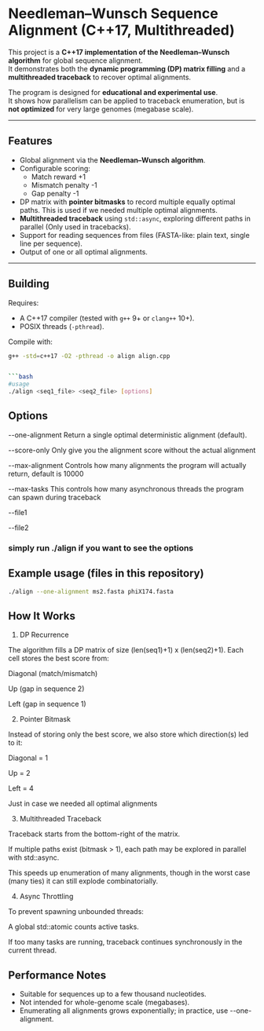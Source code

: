 # Needleman–Wunsch Sequence Alignment (C++17, Multithreaded)

This project is a **C++17 implementation of the Needleman–Wunsch algorithm** for global sequence alignment.  
It demonstrates both the **dynamic programming (DP) matrix filling** and a **multithreaded traceback** to recover optimal alignments.

The program is designed for **educational and experimental use**.  
It shows how parallelism can be applied to traceback enumeration, but is **not optimized** for very large genomes (megabase scale).

---

## Features

- Global alignment via the **Needleman–Wunsch algorithm**.
- Configurable scoring:
  - Match reward +1
  - Mismatch penalty -1
  - Gap penalty -1
- DP matrix with **pointer bitmasks** to record multiple equally optimal paths. This is used if we needed multiple optimal alignments.
- **Multithreaded traceback** using `std::async`, exploring different paths in parallel (Only used in tracebacks).
- Support for reading sequences from files (FASTA-like: plain text, single line per sequence).
- Output of one or all optimal alignments.

---

## Building

Requires:
- A C++17 compiler (tested with `g++` 9+ or `clang++` 10+).
- POSIX threads (`-pthread`).

Compile with:

```bash
g++ -std=c++17 -O2 -pthread -o align align.cpp


```bash
#usage
./align <seq1_file> <seq2_file> [options]
```

## Options

--one-alignment
Return a single optimal deterministic alignment (default).

--score-only
Only give you the alignment score without the actual alignment

--max-alignment <int>
Controls how many alignments the program will actually return, default is 10000

--max-tasks
This controls how many asynchronous threads the program can spawn during traceback

--file1

--file2

### simply run ./align if you want to see the options

## Example usage (files in this repository)
```bash
./align --one-alignment ms2.fasta phiX174.fasta
```

## How It Works
1. DP Recurrence

The algorithm fills a DP matrix of size (len(seq1)+1) x (len(seq2)+1).
Each cell stores the best score from:

Diagonal (match/mismatch)

Up (gap in sequence 2)

Left (gap in sequence 1)


2. Pointer Bitmask

Instead of storing only the best score, we also store which direction(s) led to it:

Diagonal = 1

Up = 2

Left = 4

Just in case we needed all optimal alignments

3. Multithreaded Traceback

Traceback starts from the bottom-right of the matrix.

If multiple paths exist (bitmask > 1), each path may be explored in parallel with std::async.

This speeds up enumeration of many alignments, though in the worst case (many ties) it can still explode combinatorially.

4. Async Throttling

To prevent spawning unbounded threads:

A global std::atomic<int> counts active tasks.

If too many tasks are running, traceback continues synchronously in the current thread.

## Performance Notes

- Suitable for sequences up to a few thousand nucleotides.
- Not intended for whole-genome scale (megabases).
- Enumerating all alignments grows exponentially; in practice, use --one-alignment.
